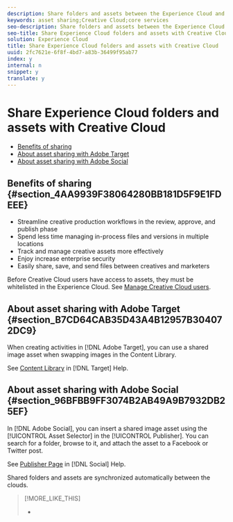 ```yaml
---
description: Share folders and assets between the Experience Cloud and the Creative Cloud. Collaborate, annotate shared assets, and use them in Experience Cloud solutions like Social and Target. The shared folder must originate from the Experience Cloud.
keywords: asset sharing;Creative Cloud;core services
seo-description: Share folders and assets between the Experience Cloud and the Creative Cloud. Collaborate, annotate shared assets, and use them in Experience Cloud solutions like Social and Target. The shared folder must originate from the Experience Cloud.
seo-title: Share Experience Cloud folders and assets with Creative Cloud
solution: Experience Cloud
title: Share Experience Cloud folders and assets with Creative Cloud
uuid: 2fc7621e-6f8f-4bd7-a83b-36499f95ab77
index: y
internal: n
snippet: y
translate: y
---
```


# Share Experience Cloud folders and assets with Creative Cloud


<!-- <p>BETA URL: https://marketing-beta.adobe.com/resources/help/assets/creative_cloud.html </p> 
<p>Steve Gustaven - testing. Nandini Gupta is the editorial manager and Vikrant Rai is the content lead for CC docs. </p> 
<p>https://wiki.corp.adobe.com/display/marketingcloud/Marketing+Cloud+to+Creative+Cloud+Asset+Sharing </p> -->

* [ Benefits of sharing](../experience-cloud-assets/creative_cloud.md#section_4AA9939F38064280BB181D5F9E1FDEEE)
* [ About asset sharing with Adobe Target](../experience-cloud-assets/creative_cloud.md#section_B7CD64CAB35D43A4B12957B304072DC9)
* [ About asset sharing with Adobe Social](../experience-cloud-assets/creative_cloud.md#section_96BFBB9FF3074B2AB49A9B7932DB25EF)

## Benefits of sharing {#section_4AA9939F38064280BB181D5F9E1FDEEE}


* Streamline creative production workflows in the review, approve, and publish phase
* Spend less time managing in-process files and versions in multiple locations
* Track and manage creative assets more effectively
* Enjoy increase enterprise security
* Easily share, save, and send files between creatives and marketers


Before Creative Cloud users have access to assets, they must be whitelisted in the Experience Cloud. See [ Manage Creative Cloud users](../experience-cloud-assets/t_admin_add_cc_user.md#task_F36D4F1D49B44F09A54F7371810D2752). 

## About asset sharing with Adobe Target {#section_B7CD64CAB35D43A4B12957B304072DC9}

When creating activities in [!DNL  Adobe Target], you can use a shared image asset when swapping images in the Content Library. 

See [ Content Library](https://marketing.adobe.com/resources/help/en_US/target/target/?f=c_manage_content) in [!DNL  Target] Help. 

## About asset sharing with Adobe Social {#section_96BFBB9FF3074B2AB49A9B7932DB25EF}

In [!DNL  Adobe Social], you can insert a shared image asset using the [!UICONTROL  Asset Selector] in the [!UICONTROL  Publisher]. You can search for a folder, browse to it, and attach the asset to a Facebook or Twitter post. 

See [ Publisher Page](https://marketing.adobe.com/resources/help/en_US/social/?f=c_pub_publisher) in [!DNL  Social] Help. 

Shared folders and assets are synchronized automatically between the clouds. 
>[!MORE_LIKE_THIS]
>
>* [  ](https://helpx.adobe.com/creative-cloud/topics/getting-started.html?promoid=JZEFO)

